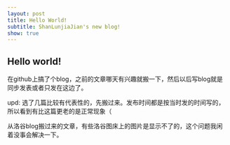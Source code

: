 ```yaml
---
layout: post
title: Hello World!
subtitle: ShanLunjiaJian's new blog!
show: true
---
```


## Hello world!

在github上搞了个blog，之前的文章哪天有兴趣就搬一下，然后以后写blog就是同步发表或者只发在这边了。

upd: 选了几篇比较有代表性的，先搬过来。发布时间都是按当时发的时间写的，所以看到有比这篇更老的是正常现象（

从洛谷blog搬过来的文章，有些洛谷图床上的图片是显示不了的，这个问题我闲着没事会解决一下。